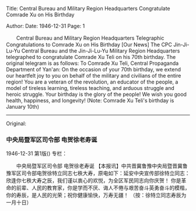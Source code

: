 Title: Central Bureau and Military Region Headquarters Congratulate Comrade Xu on His Birthday

Author: 
Date: 1946-12-31
Page: 1

　　Central Bureau and Military Region Headquarters
    Telegraphic Congratulations to Comrade Xu on His Birthday
    [Our News] The CPC Jin-Ji-Lu-Yu Central Bureau and the Jin-Ji-Lu-Yu Military Region Headquarters telegraphed to congratulate Comrade Xu Teli on his 70th birthday. The original telegram is as follows: To Comrade Xu Teli, Central Propaganda Department of Yan'an:
    On the occasion of your 70th birthday, we extend our heartfelt joy to you on behalf of the military and civilians of the entire region!
    You are a veteran of the revolution, an educator of the people, a model of tireless learning, tireless teaching, and arduous struggle and heroic struggle. Your birthday is the glory of the people! We wish you good health, happiness, and longevity!
    (Note: Comrade Xu Teli's birthday is January 10th)



<hr /> 

Original: 


### 中央局暨军区司令部  电贺徐老寿诞

1946-12-31
第1版()
专栏：

　　中央局暨军区司令部
    电贺徐老寿诞
    【本报讯】中共晋冀鲁豫中央局暨晋冀鲁豫军区司令部电贺徐特立同志七秩大寿，原电如下：延安中央宣传部徐特立同志：
    欣逢你七秩大寿之辰，我们谨以衷心的欢悦，为全区军民同志向你庆贺！
    你是革命的前辈、人民的教育家，你是学而不厌、诲人不倦与艰苦奋斗英勇奋斗的模楷，你的寿辰，是人民的光荣；祝你健康愉快，万寿无疆！
    （按：徐特立同志寿辰为一月十日）
